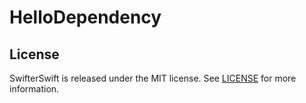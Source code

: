 # HelloDependency

## License

SwifterSwift is released under the MIT license. See [LICENSE](https://github.com/valitovaza/HelloDependency/blob/master/LICENSE) for more information.
